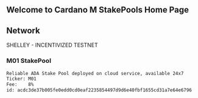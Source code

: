 ## Welcome to Cardano M StakePools Home Page

## Network
SHELLEY - INCENTIVIZED TESTNET

### M01 StakePool

```markdown
Reliable ADA Stake Pool deployed on cloud service, available 24x7
Ticker: M01
Fee:    8%
id: acdc3de37b005fe0edd0cd0eaf2235854497d9d6e40fbf1655cd31a7e64e6796
```
